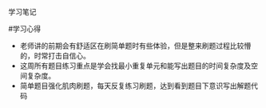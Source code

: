 学习笔记

#学习心得
- 老师讲的前期会有舒适区在刷简单题时有些体验，但是整来刷题过程比较懵的，时常打击自信心。
- 这周所有题目练习重点是学会找最小重复单元和能写出题目的时间复杂度及空间复杂度。
- 简单题目强化肌肉刷题，每天反复练习刷题，达到看到题目下意识写出解题代码
